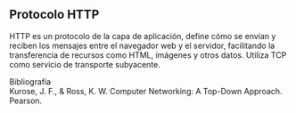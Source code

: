 ## Protocolo HTTP

HTTP es un protocolo de la capa de aplicación, define cómo se envían y reciben los mensajes entre el navegador web y el servidor, facilitando la transferencia de recursos como HTML, imágenes y otros datos. Utiliza TCP como servicio de transporte subyacente.

Bibliografia <br>
Kurose, J. F., & Ross, K. W. Computer Networking: A Top-Down Approach. Pearson.
